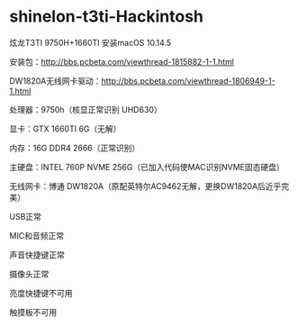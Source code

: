 # shinelon-t3ti-Hackintosh
炫龙T3TI  9750H+1660TI 安装macOS 10.14.5

安装包：http://bbs.pcbeta.com/viewthread-1815882-1-1.html


DW1820A无线网卡驱动：http://bbs.pcbeta.com/viewthread-1806949-1-1.html

处理器：9750h（核显正常识别 UHD630）

显卡：GTX 1660TI 6G（无解）

内存：16G DDR4 2666（正常识别）

主硬盘：INTEL 760P NVME 256G（已加入代码使MAC识别NVME固态硬盘）

无线网卡：博通 DW1820A（原配英特尔AC9462无解，更换DW1820A后近乎完美）

USB正常

MIC和音频正常

声音快捷键正常

摄像头正常

亮度快捷键不可用

触摸板不可用
